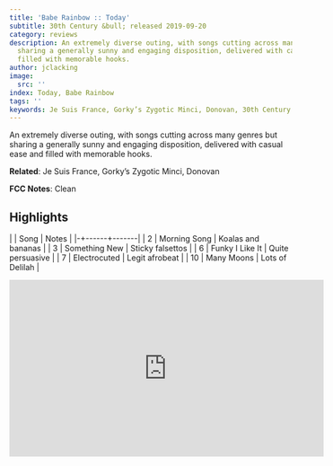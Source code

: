 ```yaml
---
title: 'Babe Rainbow :: Today'
subtitle: 30th Century &bull; released 2019-09-20
category: reviews
description: An extremely diverse outing, with songs cutting across many genres but
  sharing a generally sunny and engaging disposition, delivered with casual ease and
  filled with memorable hooks.
author: jclacking
image:
  src: ''
index: Today, Babe Rainbow
tags: ''
keywords: Je Suis France, Gorky’s Zygotic Minci, Donovan, 30th Century
---
```

An extremely diverse outing, with songs cutting across many genres but sharing a generally sunny and engaging disposition, delivered with casual ease and filled with memorable hooks.<!--more-->

**Related**: Je Suis France, Gorky’s Zygotic Minci, Donovan

**FCC Notes**: Clean

## Highlights

| | Song | Notes |
|-+------+-------|
| 2 | Morning Song | Koalas and bananas |
| 3 | Something New | Sticky falsettos |
| 6 | Funky I Like It | Quite persuasive |
| 7 | Electrocuted | Legit afrobeat |
| 10 | Many Moons | Lots of Delilah |

<div class="tlo-detail-video"><iframe width="560" height="315" src="https://www.youtube.com/embed/v75VvGLfAYo" frameborder="0" allow="autoplay; encrypted-media" allowfullscreen></iframe></div>

